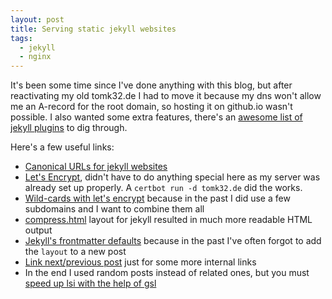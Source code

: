 ```yaml
---
layout: post
title: Serving static jekyll websites
tags:
  - jekyll
  - nginx
---
```

It's been some time since I've done anything with this blog, but after reactivating my old tomk32.de
I had to move it because my dns won't allow me an A-record for the root domain, so hosting it on
github.io wasn't possible.
I also wanted some extra features, there's an [awesome list of jekyll plugins](https://github.com/planetjekyll/awesome-jekyll-plugins) to dig through.

Here's a few useful links:

* [Canonical URLs for jekyll websites](https://gist.github.com/bennylope/1894706#gistcomment-734347)
* [Let's Encrypt](https://letsencrypt.org/), didn't have to do anything special here as my server was already set up properly. A `certbot run -d tomk32.de` did the works.
* [Wild-cards with let's encrypt](https://linuxacademy.com/blog/linuxacademy-com/wildcard-certificates-with-lets-encrypt-and-nginx/) because in the past I did use a few subdomains and I want to combine them all
* [compress.html](https://jch.penibelst.de/) layout for jekyll resulted in much more readable HTML output
* [Jekyll's frontmatter defaults](https://jekyllrb.com/docs/configuration/front-matter-defaults/) because in the past I've often forgot to add the `layout` to a new post
* [Link next/previous post](https://david.elbe.me/jekyll/2015/06/20/how-to-link-to-next-and-previous-post-with-jekyll.html) just for some more internal links
* In the end I used random posts instead of related ones, but you must [speed up lsi with the help of gsl](https://footle.org/2014/11/06/speeding-up-jekylls-lsi/)
